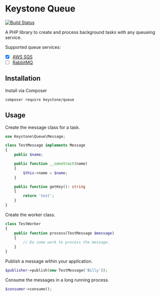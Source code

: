 # Keystone Queue

[![Build Status](https://travis-ci.org/keystonephp/queue.png)](https://travis-ci.org/keystonephp/queue)

A PHP library to create and process background tasks with any queueing service.

Supported queue services:

* [x] [AWS SQS](https://aws.amazon.com/sqs)
* [ ] [RabbitMQ](https://www.rabbitmq.com)

## Installation

Install via Composer

```bash
composer require keystone/queue
```

## Usage

Create the message class for a task.

```php
use Keystone\Queue\Message;

class TestMessage implements Message
{
    public $name;

    public function __construct(name)
    {
        $this->name = $name;
    }

    public function getKey(): string
    {
        return 'test';
    }
}
```

Create the worker class.

```php
class TestWorker
{
    public function process(TestMessage $message)
    {
        // Do some work to process the message.
    }
}
```

Publish a message within your application.

```php
$publisher->publish(new TestMessage('Billy'));
```

Consume the messages in a long running process.

```php
$consumer->consume();
```
